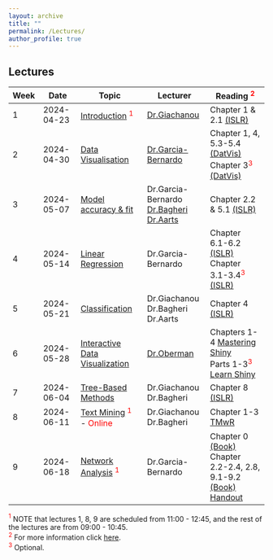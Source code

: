 ```yaml
---
layout: archive
title: ""
permalink: /Lectures/
author_profile: true
---
```


## Lectures

| Week | Date       | Topic                                                            | Lecturer                                       | Reading <span style="color: red;"><sup>2</sup></span>     |
|----|-----------------|--------------------------------------------------------------------------|------------------------------------------------|-------------------------------------------------------------------------------------------------------|
| 1    | 2024-04-23 | [Introduction](https://tshahedi.github.io/adav-course/files/Introduction.pdf) <span style="color:red;"><sup>1</sup></span>                 | [Dr.Giachanou](https://www.uu.nl/staff/AGiachanou)                        | Chapter 1 & 2.1 [(ISLR)](https://static1.squarespace.com/static/5ff2adbe3fe4fe33db902812/t/6062a083acbfe82c7195b27d/1617076404560/ISLR%2BSeventh%2BPrinting.pdf)  |
| 2    | 2024-04-30 | [Data Visualisation](https://tshahedi.github.io/adav-course/files/Visualization.pdf)                                                       | [Dr.Garcia-Bernardo](https://www.uu.nl/staff/JGarciaBernardo)                     | Chapter 1, 4, 5.3-5.4 [(DatVis)](https://socviz.co/)  <br> Chapter 3<span style="color:red;"><sup>3</sup></span> [(DatVis)](https://socviz.co/)|
| 3    | 2024-05-07 | [Model accuracy & fit](https://tshahedi.github.io/adav-course/files/ModelFit.pdf)                                            | Dr.Garcia-Bernardo <br> [Dr.Bagheri](https://www.uu.nl/staff/ABagheri) <br> [Dr.Aarts](https://www.uu.nl/medewerkers/EAarts) | Chapter 2.2 & 5.1 [(ISLR)](https://static1.squarespace.com/static/5ff2adbe3fe4fe33db902812/t/6062a083acbfe82c7195b27d/1617076404560/ISLR%2BSeventh%2BPrinting.pdf)|
| 4    | 2024-05-14 | [Linear Regression](https://tshahedi.github.io/adav-course/files/regression.pdf) | Dr.Garcia-Bernardo                                 | Chapter 6.1-6.2 [(ISLR)](https://static1.squarespace.com/static/5ff2adbe3fe4fe33db902812/t/6062a083acbfe82c7195b27d/1617076404560/ISLR%2BSeventh%2BPrinting.pdf) <br> Chapter 3.1-3.4<span style="color:red;"><sup>3</sup></span> [(ISLR)](https://static1.squarespace.com/static/5ff2adbe3fe4fe33db902812/t/6062a083acbfe82c7195b27d/1617076404560/ISLR%2BSeventh%2BPrinting.pdf) |
| 5    | 2024-05-21 | [Classification](https://tshahedi.github.io/adav-course/files/Classification.pdf) | Dr.Giachanou <br> Dr.Bagheri <br> Dr.Aarts | Chapter 4 [(ISLR)](https://static1.squarespace.com/static/5ff2adbe3fe4fe33db902812/t/6062a083acbfe82c7195b27d/1617076404560/ISLR%2BSeventh%2BPrinting.pdf)  |
| 6    | 2024-05-28 | [Interactive Data Visualization](https://tshahedi.github.io/adav-course/files/shinyapp.pdf) | [Dr.Oberman](https://www.uu.nl/medewerkers/HIOberman)  | Chapters 1-4 [Mastering Shiny](https://mastering-shiny.org/)<br> Parts 1-3<span style="color:red;"><sup>3</sup></span> [Learn Shiny](https://shiny.posit.co/r/getstarted/shiny-basics/lesson1/index.html) |
| 7    | 2024-06-04 | [Tree-Based Methods](https://tshahedi.github.io/adav-course/files/Tree-Based.pdf)  | Dr.Giachanou <br> Dr.Bagheri   | Chapter 8 [(ISLR)](https://static1.squarespace.com/static/5ff2adbe3fe4fe33db902812/t/6062a083acbfe82c7195b27d/1617076404560/ISLR%2BSeventh%2BPrinting.pdf) |
| 8  | 2024-06-11 | [Text Mining](https://tshahedi.github.io/adav-course/files/Text-Mining.pdf) <span style="color:red;"><sup>1</sup></span> - <span style="color:red;">Online</span>  |  Dr.Giachanou <br> Dr.Bagheri   | Chapter 1-3 [TMwR](https://www.tidytextmining.com/) |
| 9    | 2024-06-18 | [Network Analysis](https://tshahedi.github.io/adav-course/files/Network-analysis.pdf) <span style="color:red;"><sup>1</sup></span>                                                         |  Dr.Garcia-Bernardo      |Chapter 0 [(Book)](https://tshahedi.github.io/adav-course/files/chapter0.pdf)<br> Chapter 2.2-2.4, 2.8, 9.1-9.2 [(Book)](https://networksciencebook.com/) <br> [Handout](https://dgarcia-eu.github.io/SocialDataScience/Handouts/4_SNA/044_Centrality/Centrality.html)       |

<div class="footnote">
  <span style="color: red;"><sup>1</sup></span> NOTE that lectures 1, 8, 9 are scheduled from 11:00 - 12:45, and the rest of the lectures are from 09:00 - 10:45.
</div>

<div class="footnote">
  <span style="color: red;"><sup>2</sup></span> For more information click
  <a href="https://tshahedi.github.io/adav-course/files/reading.html" target="_blank">here</a>.
</div>

<div class="footnote">
  <span style="color: red;"><sup>3</sup></span> Optional.
</div>
